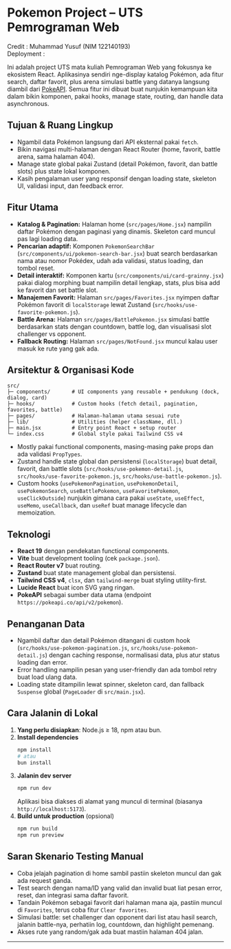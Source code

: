 # Pokemon Project – UTS Pemrograman Web

Credit : Muhammad Yusuf (NIM 122140193)  
Deployment :

Ini adalah project UTS mata kuliah Pemrograman Web yang fokusnya ke ekosistem React. Aplikasinya sendiri nge-display katalog Pokémon, ada fitur search, daftar favorit, plus arena simulasi battle yang datanya langsung diambil dari [PokeAPI](https://pokeapi.co/docs/v2). Semua fitur ini dibuat buat nunjukin kemampuan kita dalam bikin komponen, pakai hooks, manage state, routing, dan handle data asynchronous.

## Tujuan & Ruang Lingkup

- Ngambil data Pokémon langsung dari API eksternal pakai `fetch`.
- Bikin navigasi multi-halaman dengan React Router (home, favorit, battle arena, sama halaman 404).
- Manage state global pakai Zustand (detail Pokémon, favorit, dan battle slots) plus state lokal komponen.
- Kasih pengalaman user yang responsif dengan loading state, skeleton UI, validasi input, dan feedback error.

## Fitur Utama

- **Katalog & Pagination:** Halaman home (`src/pages/Home.jsx`) nampilin daftar Pokémon dengan paginasi yang dinamis. Skeleton card muncul pas lagi loading data.
- **Pencarian adaptif:** Komponen `PokemonSearchBar` (`src/components/ui/pokemon-search-bar.jsx`) buat search berdasarkan nama atau nomor Pokédex, udah ada validasi, status loading, dan tombol reset.
- **Detail interaktif:** Komponen kartu (`src/components/ui/card-grainny.jsx`) pakai dialog morphing buat nampilin detail lengkap, stats, plus bisa add ke favorit dan set battle slot.
- **Manajemen Favorit:** Halaman `src/pages/Favorites.jsx` nyimpen daftar Pokémon favorit di `localStorage` lewat Zustand (`src/hooks/use-favorite-pokemon.js`).
- **Battle Arena:** Halaman `src/pages/BattlePokemon.jsx` simulasi battle berdasarkan stats dengan countdown, battle log, dan visualisasi slot challenger vs opponent.
- **Fallback Routing:** Halaman `src/pages/NotFound.jsx` muncul kalau user masuk ke rute yang gak ada.

## Arsitektur & Organisasi Kode

```
src/
├─ components/       # UI components yang reusable + pendukung (dock, dialog, card)
├─ hooks/            # Custom hooks (fetch detail, pagination, favorites, battle)
├─ pages/            # Halaman-halaman utama sesuai rute
├─ lib/              # Utilities (helper className, dll.)
├─ main.jsx          # Entry point React + setup router
└─ index.css         # Global style pakai Tailwind CSS v4
```

- Mostly pakai functional components, masing-masing pake props dan ada validasi `PropTypes`.
- Zustand handle state global dan persistensi (`localStorage`) buat detail, favorit, dan battle slots (`src/hooks/use-pokemon-detail.js`, `src/hooks/use-favorite-pokemon.js`, `src/hooks/use-battle-pokemon.js`).
- Custom hooks (`usePokemonPagination`, `usePokemonDetail`, `usePokemonSearch`, `useBattlePokemon`, `useFavoritePokemon`, `useClickOutside`) nunjukin gimana cara pakai `useState`, `useEffect`, `useMemo`, `useCallback`, dan `useRef` buat manage lifecycle dan memoization.

## Teknologi

- **React 19** dengan pendekatan functional components.
- **Vite** buat development tooling (cek `package.json`).
- **React Router v7** buat routing.
- **Zustand** buat state management global dan persistensi.
- **Tailwind CSS v4**, `clsx`, dan `tailwind-merge` buat styling utility-first.
- **Lucide React** buat icon SVG yang ringan.
- **PokeAPI** sebagai sumber data utama (endpoint `https://pokeapi.co/api/v2/pokemon`).

## Penanganan Data

- Ngambil daftar dan detail Pokémon ditangani di custom hook (`src/hooks/use-pokemon-pagination.js`, `src/hooks/use-pokemon-detail.js`) dengan caching response, normalisasi data, plus atur status loading dan error.
- Error handling nampilin pesan yang user-friendly dan ada tombol retry buat load ulang data.
- Loading state ditampilin lewat spinner, skeleton card, dan fallback `Suspense` global (`PageLoader` di `src/main.jsx`).

## Cara Jalanin di Lokal

1. **Yang perlu disiapkan**: Node.js ≥ 18, npm atau bun.
2. **Install dependencies**
   ```bash
   npm install
   # atau
   bun install
   ```
3. **Jalanin dev server**
   ```bash
   npm run dev
   ```
   Aplikasi bisa diakses di alamat yang muncul di terminal (biasanya `http://localhost:5173`).
4. **Build untuk production** (opsional)
   ```bash
   npm run build
   npm run preview
   ```

## Saran Skenario Testing Manual

- Coba jelajah pagination di home sambil pastiin skeleton muncul dan gak ada request ganda.
- Test search dengan nama/ID yang valid dan invalid buat liat pesan error, reset, dan integrasi sama daftar favorit.
- Tandain Pokémon sebagai favorit dari halaman mana aja, pastiin muncul di `Favorites`, terus coba fitur `Clear favorites`.
- Simulasi battle: set challenger dan opponent dari list atau hasil search, jalanin battle-nya, perhatiin log, countdown, dan highlight pemenang.
- Akses rute yang random/gak ada buat mastiin halaman 404 jalan.

---
